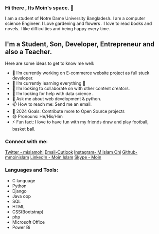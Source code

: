 ### Hi there , Its Moin's space. 👋

I am a student of Notre Dame University Bangladesh. I am a computer science Engineer. 
I Love gardening and flowers . I love to read books and novels. I like difficulties and being happy every time.

<!--
**mmoinislam/mmoinislam** is a ✨ _special_ ✨ repository because its `README.md` (this file) appears on your GitHub profile.
-->
## I'm a Student, Son, Developer, Entrepreneur and also a Teacher.

Here are some ideas to get to know me well:

- 🔭 I’m currently working on E-commerce website project as full stuck developer.
- 🌱 I’m currently learning everything 🤣
- 👯 I’m looking to collaborate on with other content creators.
- 🤔 I’m looking for help with data science .
- 💬 Ask me about web development & python.
- 📫 How to reach me: Send me an email.
- 🥅 2024 Goals: Contribute more to Open Source projects
- 😄 Pronouns: He/His/Him
- ⚡ Fun fact: I love to have fun with my friends draw and play football, basket ball.

### Connect with me:

[Twitter - mislamohi](https://twitter.com/mislamohi)
[Email-Outlook](mislamohi@outlook.com)
[Instagram- M Islam Ohi](https://www.instagram.com/mislamohi/)
[Github-mmoinislam](https://github.com/mmoinislam)
[LinkedIn - Moin Islam](https://www.linkedin.com/in/moin-islam-14375615b)
[Skype - Moin](https://join.skype.com/invite/qozrPLZbqdKK)
<br />

### Languages and Tools:

 - C language
 - Python
 - Django
 - Java oop
 - SQL
 - HTML
 - CSS(Bootstrap)
 - php
 - Microsoft Office
 - Power Bi
